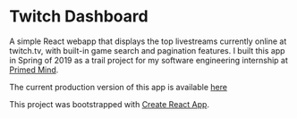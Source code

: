 # Twitch Dashboard
A simple React webapp that displays the top livestreams currently online at twitch.tv, with built-in game search and pagination features.
I built this app in Spring of 2019 as a trail project for my software engineering internship at [Primed Mind](https://primedmind.com/).

The current production version of this app is available [here](twitchdashboard.surge.sh)



This project was bootstrapped with [Create React App](https://github.com/facebook/create-react-app).
